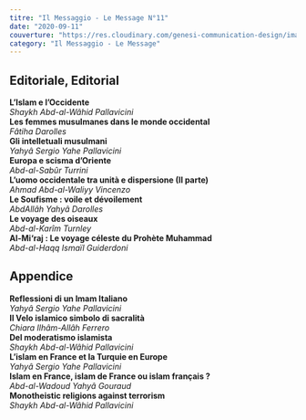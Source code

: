 ```yaml
---
titre: "Il Messaggio - Le Message N°11"
date: "2020-09-11"
couverture: "https://res.cloudinary.com/genesi-communication-design/image/upload/v1606125410/ihei/couvertures/messaggio-11_symrpq.jpg"
category: "Il Messaggio - Le Message"
---
```


## Editoriale, Editorial</br>

**L’Islam e l’Occidente**</br>
*Shaykh Abd-al-Wâhid Pallavicini*</br>
**Les femmes musulmanes dans le monde occidental**</br>
*Fâtiha Darolles*</br>
**Gli intelletuali musulmani**</br>
*Yahyâ Sergio Yahe Pallavicini*</br>
**Europa e scisma d’Oriente**</br>
*Abd-al-Sabûr Turrini*</br>
**L’uomo occidentale tra unità e dispersione (II parte)**</br>
*Ahmad Abd-al-Waliyy Vincenzo*</br>
**Le Soufisme&nbsp;: voile et dévoilement**</br>
*AbdAllâh Yahyâ Darolles*</br>
**Le voyage des oiseaux**</br>
*Abd-al-Karîm Turnley*</br>
**Al-Mi‘raj&nbsp;: Le voyage céleste du Prohète Muhammad**</br>
*Abd-al-Haqq Ismaïl Guiderdoni*</br>
## Appendice</br>
**Reflessioni di un Imam Italiano**</br>
*Yahyâ Sergio Yahe Pallavicini*</br>
**Il Velo islamico simbolo di sacralità**</br>
*Chiara Ilhâm-Allâh Ferrero*</br>
**Del moderatismo islamista**</br>
*Shaykh Abd-al-Wâhid Pallavicini*</br>
**L’islam en France et la Turquie en Europe**</br>
*Yahyâ Sergio Yahe Pallavicini*</br>
**Islam en France, islam de France ou islam français&nbsp;?**</br>
*Abd-al-Wadoud Yahyâ Gouraud*</br>
**Monotheistic religions against terrorism**</br>
*Shaykh Abd-al-Wâhid Pallavicini*</br>
